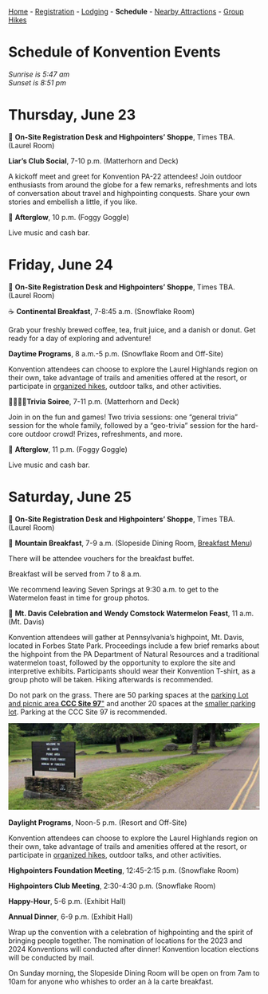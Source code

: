[Home](index.md) - [Registration](registration.md) - [Lodging](lodging.md) - **Schedule** - [Nearby Attractions](nearby-attractions.md) - [Group Hikes](group-hikes.md) 

# Schedule of Konvention Events
_Sunrise is 5:47 am_<br/>
_Sunset is 8:51 pm_

# Thursday, June 23

📃 **On-Site Registration Desk and Highpointers’ Shoppe**, Times TBA. (Laurel Room)

**Liar’s Club Social**, 7-10 p.m. (Matterhorn and Deck)

A kickoff meet and greet for Konvention PA-22 attendees!  Join outdoor enthusiasts from around the globe for a few remarks, refreshments and lots of conversation about travel and highpointing conquests.  Share your own stories and embellish a little, if you like.  

🥽 **Afterglow**, 10 p.m. (Foggy Goggle)

Live music and cash bar. 

# Friday, June 24

📃 **On-Site Registration Desk and Highpointers’ Shoppe**, Times TBA. (Laurel Room)

☕ **Continental Breakfast**, 7-8:45 a.m. (Snowflake Room)

Grab your freshly brewed coffee, tea, fruit juice, and a danish or donut. Get ready for a day of exploring and adventure! 

**Daytime Programs**, 8 a.m.-5 p.m. (Snowflake Room and Off-Site)

Konvention attendees can choose to explore the Laurel Highlands region on their own, take advantage of trails and amenities offered at the resort, or participate in [organized hikes](group-hikes.md), outdoor talks, and other activities.

🙋‍♀️🙋‍♂️**Trivia Soiree**, 7-11 p.m. (Matterhorn and Deck)

Join in on the fun and games! Two trivia sessions: one “general trivia” session for the whole family, followed by a “geo-trivia” session for the hard-core outdoor crowd! Prizes, refreshments, and more.

🥽 **Afterglow**, 11 p.m. (Foggy Goggle)

Live music and cash bar. 


# Saturday, June 25 

📃 **On-Site Registration Desk and Highpointers’ Shoppe**, Times TBA. (Laurel Room)

🥞 **Mountain Breakfast**, 7-9 a.m. (Slopeside Dining Room, [Breakfast Menu](https://ogden_images.s3.amazonaws.com/www.7springs.com/images/2021/01/slopeside-breakfast-113020_web.pdf))

There will be attendee vouchers for the breakfast buffet.

Breakfast will be served from 7 to 8 a.m.

We recommend leaving Seven Springs at 9:30 a.m. to get to the Watermelon feast in time for group photos.

🍉 **Mt. Davis Celebration and Wendy Comstock Watermelon Feast**, 11 a.m. (Mt. Davis)

Konvention attendees will gather at Pennsylvania’s highpoint, Mt. Davis, located in Forbes State Park. Proceedings include a few brief remarks about the highpoint from the PA Department of Natural Resources and a traditional watermelon toast, followed by the opportunity to explore the site and interpretive exhibits.  Participants should wear their Konvention T-shirt, as a group photo will be taken. Hiking afterwards is recommended.

Do not park on the grass. There are 50 parking spaces at the [parking Lot and picnic area **CCC Site 97**"](https://goo.gl/maps/AeG4EXsmWeRRkCQh6) and another 20 spaces at the [smaller parking lot](https://goo.gl/maps/AeG4EXsmWeRRkCQh6). Parking at the CCC Site 97 is recommended.

![image](WelcomeToMtDavisPicnicAreaForbesStateForestBureauOfForestryDCNR.jpg)


**Daylight Programs**, Noon-5 p.m. (Resort and Off-Site)

Konvention attendees can choose to explore the Laurel Highlands region on their own, take advantage of trails and amenities offered at the resort, or participate in [organized hikes](group-hikes.md), outdoor talks, and other activities.

**Highpointers Foundation Meeting**, 12:45-2:15 p.m. (Snowflake Room)

**Highpointers Club Meeting**, 2:30-4:30 p.m. (Snowflake Room)

**Happy-Hour**,  5-6 p.m. (Exhibit Hall)

 **Annual Dinner**, 6-9 p.m. (Exhibit Hall)

Wrap up the convention with a celebration of highpointing and the spirit of bringing people together.  The nomination of locations for the 2023 and 2024 Konventions will conducted after dinner! Konvention location elections will be conducted by mail.

On Sunday morning, the Slopeside Dining Room will be open on from 7am to 10am for anyone who whishes to order an à la carte breakfast.